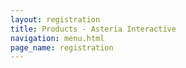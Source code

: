 ```yaml
---
layout: registration
title: Products - Asteria Interactive
navigation: menu.html
page_name: registration
---
```


